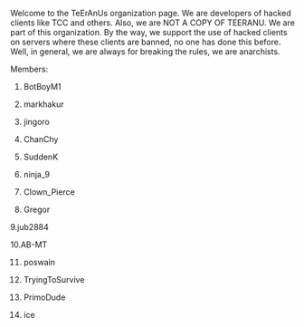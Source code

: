 Welcome to the TeErAnUs organization page. We are developers of hacked clients like TCC and others. Also, we are NOT A COPY OF TEERANU. We are part of this organization. By the way, we support the use of hacked clients on servers where these clients are banned, no one has done this before. Well, in general, we are always for breaking the rules, we are anarchists. 

Members:

1. BotBoyM1

2. markhakur

3. jingoro

4. ChanChy

5. SuddenK

6. ninja_9

7. Clown_Pierce

8. Gregor

9.jub2884

10.AB-MT

11. poswain

12. TryingToSurvive

13. PrimoDude

14. ice
